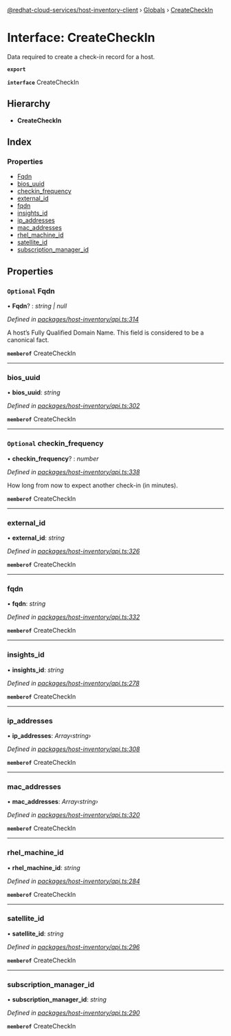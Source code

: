 [@redhat-cloud-services/host-inventory-client](../README.md) › [Globals](../globals.md) › [CreateCheckIn](createcheckin.md)

# Interface: CreateCheckIn

Data required to create a check-in record for a host.

**`export`** 

**`interface`** CreateCheckIn

## Hierarchy

* **CreateCheckIn**

## Index

### Properties

* [Fqdn](createcheckin.md#optional-fqdn)
* [bios_uuid](createcheckin.md#bios_uuid)
* [checkin_frequency](createcheckin.md#optional-checkin_frequency)
* [external_id](createcheckin.md#external_id)
* [fqdn](createcheckin.md#fqdn)
* [insights_id](createcheckin.md#insights_id)
* [ip_addresses](createcheckin.md#ip_addresses)
* [mac_addresses](createcheckin.md#mac_addresses)
* [rhel_machine_id](createcheckin.md#rhel_machine_id)
* [satellite_id](createcheckin.md#satellite_id)
* [subscription_manager_id](createcheckin.md#subscription_manager_id)

## Properties

### `Optional` Fqdn

• **Fqdn**? : *string | null*

*Defined in [packages/host-inventory/api.ts:314](https://github.com/RedHatInsights/javascript-clients/blob/master/packages/host-inventory/api.ts#L314)*

A host’s Fully Qualified Domain Name.  This field is considered to be a canonical fact.

**`memberof`** CreateCheckIn

___

###  bios_uuid

• **bios_uuid**: *string*

*Defined in [packages/host-inventory/api.ts:302](https://github.com/RedHatInsights/javascript-clients/blob/master/packages/host-inventory/api.ts#L302)*

**`memberof`** CreateCheckIn

___

### `Optional` checkin_frequency

• **checkin_frequency**? : *number*

*Defined in [packages/host-inventory/api.ts:338](https://github.com/RedHatInsights/javascript-clients/blob/master/packages/host-inventory/api.ts#L338)*

How long from now to expect another check-in (in minutes).

**`memberof`** CreateCheckIn

___

###  external_id

• **external_id**: *string*

*Defined in [packages/host-inventory/api.ts:326](https://github.com/RedHatInsights/javascript-clients/blob/master/packages/host-inventory/api.ts#L326)*

**`memberof`** CreateCheckIn

___

###  fqdn

• **fqdn**: *string*

*Defined in [packages/host-inventory/api.ts:332](https://github.com/RedHatInsights/javascript-clients/blob/master/packages/host-inventory/api.ts#L332)*

**`memberof`** CreateCheckIn

___

###  insights_id

• **insights_id**: *string*

*Defined in [packages/host-inventory/api.ts:278](https://github.com/RedHatInsights/javascript-clients/blob/master/packages/host-inventory/api.ts#L278)*

**`memberof`** CreateCheckIn

___

###  ip_addresses

• **ip_addresses**: *Array‹string›*

*Defined in [packages/host-inventory/api.ts:308](https://github.com/RedHatInsights/javascript-clients/blob/master/packages/host-inventory/api.ts#L308)*

**`memberof`** CreateCheckIn

___

###  mac_addresses

• **mac_addresses**: *Array‹string›*

*Defined in [packages/host-inventory/api.ts:320](https://github.com/RedHatInsights/javascript-clients/blob/master/packages/host-inventory/api.ts#L320)*

**`memberof`** CreateCheckIn

___

###  rhel_machine_id

• **rhel_machine_id**: *string*

*Defined in [packages/host-inventory/api.ts:284](https://github.com/RedHatInsights/javascript-clients/blob/master/packages/host-inventory/api.ts#L284)*

**`memberof`** CreateCheckIn

___

###  satellite_id

• **satellite_id**: *string*

*Defined in [packages/host-inventory/api.ts:296](https://github.com/RedHatInsights/javascript-clients/blob/master/packages/host-inventory/api.ts#L296)*

**`memberof`** CreateCheckIn

___

###  subscription_manager_id

• **subscription_manager_id**: *string*

*Defined in [packages/host-inventory/api.ts:290](https://github.com/RedHatInsights/javascript-clients/blob/master/packages/host-inventory/api.ts#L290)*

**`memberof`** CreateCheckIn
